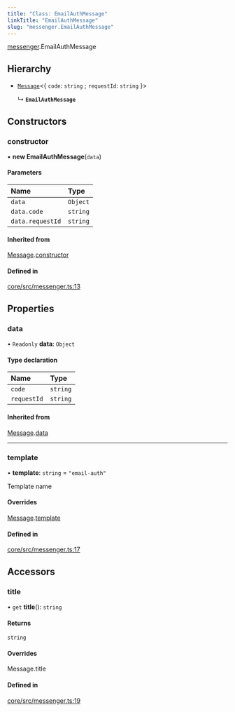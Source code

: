 ```yaml
---
title: "Class: EmailAuthMessage"
linkTitle: "EmailAuthMessage"
slug: "messenger.EmailAuthMessage"
---
```


[messenger](../../modules/messenger).EmailAuthMessage

## Hierarchy

-   [`Message`](../messenger.Message)<{ `code`: `string` ; `requestId`: `string`
    }\>

    ↳ **`EmailAuthMessage`**

## Constructors

### constructor

• **new EmailAuthMessage**(`data`)

#### Parameters

| Name             | Type     |
| :--------------- | :------- |
| `data`           | `Object` |
| `data.code`      | `string` |
| `data.requestId` | `string` |

#### Inherited from

[Message](../messenger.Message).[constructor](messenger.Message.md#constructor)

#### Defined in

[core/src/messenger.ts:13](https://github.com/padloc/padloc/blob/b00eb4fd/packages/core/src/messenger.ts#L13)

## Properties

### data

• `Readonly` **data**: `Object`

#### Type declaration

| Name        | Type     |
| :---------- | :------- |
| `code`      | `string` |
| `requestId` | `string` |

#### Inherited from

[Message](../messenger.Message).[data](messenger.Message.md#data)

---

### template

• **template**: `string` = `"email-auth"`

Template name

#### Overrides

[Message](../messenger.Message).[template](messenger.Message.md#template)

#### Defined in

[core/src/messenger.ts:17](https://github.com/padloc/padloc/blob/b00eb4fd/packages/core/src/messenger.ts#L17)

## Accessors

### title

• `get` **title**(): `string`

#### Returns

`string`

#### Overrides

Message.title

#### Defined in

[core/src/messenger.ts:19](https://github.com/padloc/padloc/blob/b00eb4fd/packages/core/src/messenger.ts#L19)
